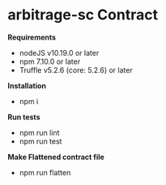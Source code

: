 arbitrage-sc Contract
=================

**Requirements** 

 - nodeJS v10.19.0 or later
- npm 7.10.0 or later
- Truffle v5.2.6 (core: 5.2.6) or later

**Installation**

- npm i

**Run tests**

- npm run lint
- npm run test

**Make Flattened contract file**

- npm run flatten

